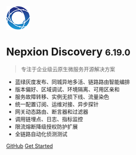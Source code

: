 ![logo](_media/Logo64.png)

# Nepxion Discovery <small>6.19.0</small>

> 专注于企业级云原生微服务开源解决方案
- 蓝绿灰度发布、同城异地多活、链路路由智能编排
- 版本偏好、区域调试、环境隔离、可用区亲和
- 服务故障转移、实例无损下线、流量染色
- 统一配置订阅、运维对接、异步探针
- 网关动态路由、断言器和过滤器
- 调用链埋点、日志、指标监控
- 限流熔断降级授权防护扩展
- 全链路自动化侦测测试

[GitHub](https://github.com/Nepxion/Discovery/)
[Get Started](#Discovery【探索】云原生微服务解决方案)
